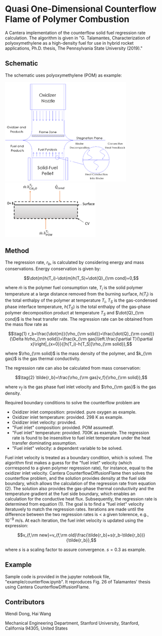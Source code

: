 # Quasi One-Dimensional Counterflow Flame of Polymer Combustion

A Cantera implementation of the counterflow solid fuel regression rate calculation.  The algorithm is given in "G. Talamantes, Characterization of polyoxymethylene as a high-density fuel for use in hybrid rocket applications, Ph.D. thesis, The Pennsylvania State University (2019)."

## Schematic

The schematic uses polyoxymethylene (POM) as example:

<img src="img/counterflow_expt.png" width="400"/><img src="img/counterflow_schematic.png" width="300"/>

## Method

The regression rate, $r_b$, is calculated by considering energy and mass conservations. Energy conservation is given by:

```math
\dot{m}h(T_i)-\dot{m}h(T_S)+\dot{Q}_{\rm cond}=0,
```

where $\dot{m}$ is the polymer fuel consumption rate, $T_i$ is the solid polymer temperature at a large distance removed from the burning surface, $h(T_i)$ is the total enthalpy of the polymer at temperature $T_i$, $T_S$ is the gas-condensed phase interface temperature, $h(T_S)$ is the total enthalpy of the gas-phase polymer decomposition product at temperature $T_S$ and $\dot{Q}_{\rm cond}$ is the heat transfer rate. The regression rate can be obtained from the mass flow rate as

```math
\tag{1}
r_b=\frac{\dot{m}}{\rho_{\rm solid}}=\frac{\dot{Q}_{\rm cond}}{\Delta h\rho_{\rm solid}}=\frac{k_{\rm gas}\left.\frac{\partial T}{\partial x}\right|_{x=0}}{[h(T_i)-h(T_S)]\rho_{\rm solid}},
```

where $\rho_{\rm solid}$ is the mass density of the polymer, and $k_{\rm gas}$ is the gas thermal conductivity.

The regression rate can also be calculated from mass conservation:

```math
\tag{2}
\tilde{r_b}=\frac{\rho_{\rm gas}v_f}{\rho_{\rm solid}},
```

where $v_f$ is the gas phase fuel inlet velocity and $\rho_{\rm gas}$ is the gas density.

Required boundary conditions to solve the counterflow problem are
- Oxidizer inlet composition: provided. pure oxygen as example.
- Oxidizer inlet temperature: provided. 298 K as example.
- Oxidizer inlet velocity: provided.
- "Fuel inlet" composition: provided. POM assumedf.
- "Fuel inlet" temperature: provided. 700K as example. The regression rate is found to be insensitive to fuel inlet temperature under the heat transfer dominating assumption.
- "Fuel inlet" velocity: a dependent variable to be solved.

Fuel inlet velocity is treated as a boundary condition, which is solved. The algorithm first makes a guess for the "fuel inlet" velocity (which corrrespond to a given polymer regression rate), for instance, equal to the oxidizer inlet velocity. Cantera CounterflowDiffusionFlame then solves the counterflow problem, and the solution provides density at the fuel side boundary, which allows the calculation of the regression rate from equation (2). The solution also provides the gas-phase thermal conductivity and the temperature gradient at the fuel side boundary, which enables an calculation for the conductive heat flux. Subsequently, the regression rate is determined from equation (1). The goal is to find a "fuel inlet" velocity iteratuvely to match the regression rates. Iterations are made until the difference between the two regression rates is < a given tolerence, e.g., $10^{-9}$ m/s. At each iteration, the fuel inlet velocity is updated using the expression:

```math
v_{f,\rm new}=v_{f,\rm old}\frac{\tilde{r_b}+s(r_b-\tilde{r_b})}{\tilde{r_b}},
```

where $s$ is a scaling factor to assure convergence. $s=0.3$ as example.

## Example

Sample code is provided in the jupyter notebook file, "example/counterflow.ipynb". It reproduces Fig. 26 of Talamantes' thesis using Cantera CounterflowDiffusionFlame.

## Contributors

Wendi Dong, Hai Wang

Mechanical Engineering Department, Stanford University, Stanford, California 94305, United States

